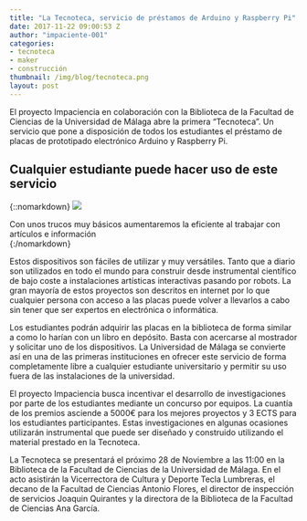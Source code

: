 ```yaml
---
title: "La Tecnoteca, servicio de préstamos de Arduino y Raspberry Pi"
date: 2017-11-22 09:00:53 Z
author: "impaciente-001"
categories:
- tecnoteca
- maker
- construcción
thumbnail: /img/blog/tecnoteca.png
layout: post
---
```


El proyecto Impaciencia en colaboración con la Biblioteca de la Facultad de Ciencias de la Universidad de Málaga abre la primera “Tecnoteca”. Un servicio que pone a disposición de todos los estudiantes el préstamo de placas de prototipado electrónico Arduino y Raspberry Pi.

## Cualquier estudiante puede hacer uso de este servicio

{::nomarkdown}
<img src="{{ site.baseurl }}/img/conferencias/tecnoteca-banner.jpg">
<div class="piefoto"> Con unos trucos muy básicos aumentaremos la eficiente al trabajar con artículos e información </div>
{:/nomarkdown}

Estos dispositivos son fáciles de utilizar y muy versátiles. Tanto que a diario son utilizados en todo el mundo para construir desde instrumental científico de bajo coste a instalaciones artísticas interactivas pasando por robots. La gran mayoría de estos proyectos son descritos en internet por lo que cualquier persona con acceso a las placas puede volver a llevarlos a cabo sin tener que ser expertos en electrónica o informática.

Los estudiantes podrán adquirir las placas en la biblioteca de forma similar a como lo harían con un libro en depósito. Basta con acercarse al mostrador y solicitar uno de los dispositivos. La Universidad de Málaga se convierte así en una de las primeras instituciones en ofrecer este servicio de forma completamente libre a cualquier estudiante universitario y permitir su uso fuera de las instalaciones de la universidad.

El proyecto Impaciencia busca incentivar el desarrollo de investigaciones por parte de los estudiantes mediante un concurso por equipos. La cuantía de los premios asciende a 5000€ para los mejores proyectos y 3 ECTS para los estudiantes participantes. Estas investigaciones en algunas ocasiones utilizarán instrumental que puede ser diseñado y construido utilizando el material prestado en la Tecnoteca.

La Tecnoteca se presentará el próximo 28 de Noviembre a las 11:00 en la Biblioteca de la Facultad de Ciencias de la Universidad de Málaga. En el acto asistirán la Vicerrectora de Cultura y Deporte Tecla Lumbreras, el decano de la Facultad de Ciencias Antonio Flores, el director de inspección de servicios Joaquin Quirantes y la directora de la Biblioteca de la Facultad de Ciencias Ana García.
